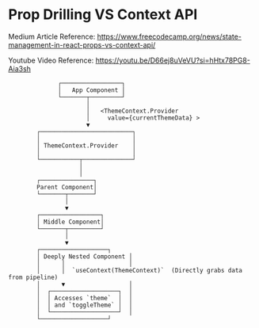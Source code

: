 # Prop Drilling VS Context API

Medium Article Reference: https://www.freecodecamp.org/news/state-management-in-react-props-vs-context-api/

Youtube Video Reference: https://youtu.be/D66ej8uVeVU?si=hHtx78PG8-Aia3sh

                  ┌─────────────────┐
                  │   App Component │
                  └───────┬─────────┘
                          │
                          │   <ThemeContext.Provider
                          │     value={currentThemeData} >
                          ▼
            ┌──────────────────────────┐
            │                          │
            │ ThemeContext.Provider    │
            │                          │
            └───────────┬──────────────┘
                        │
                        │
            ┌───────────────┐
            Parent Component│
            └───────┬───────┘
                    │
                    ▼
            ┌─────────────────┐
            │ Middle Component│
            └───────┬─────────┘
                    │
                    ▼
            ┌───────────────────┐
            │ Deeply Nested Component │
            │      │                  │
            │      │  `useContext(ThemeContext)`  (Directly grabs data from pipeline)
            │      ▼                  │
            │  ┌───────────────────┐  │
            │  │ Accesses `theme`  │  │
            │  │ and `toggleTheme` │  │
            │  └───────────────────┘  │
            └───────────────────┘
